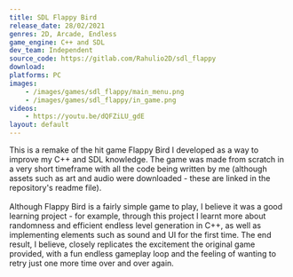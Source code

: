 ```yaml
---
title: SDL Flappy Bird
release_date: 28/02/2021
genres: 2D, Arcade, Endless
game_engine: C++ and SDL
dev_team: Independent
source_code: https://gitlab.com/Rahulio2D/sdl_flappy
download: 
platforms: PC
images: 
    - /images/games/sdl_flappy/main_menu.png
    - /images/games/sdl_flappy/in_game.png
videos:
    - https://youtu.be/dQFZiLU_gdE
layout: default
---
```

This is a remake of the hit game Flappy Bird I developed as a way to improve my C++ and SDL knowledge. The game was made from scratch in a very short timeframe with all the code being written by me (although assets such as art and audio were downloaded - these are linked in the repository's readme file). 
<br><br>
Although Flappy Bird is a fairly simple game to play, I believe it was a good learning project - for example, through this project I learnt more about randomness and efficient endless level generation in C++, as well as implementing elements such as sound and UI for the first time. The end result, I believe, closely replicates the excitement the original game provided, with a fun endless gameplay loop and the feeling of wanting to retry just one more time over and over again.